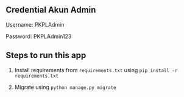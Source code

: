 ## Credential Akun Admin
Username: PKPLAdmin

Password: PKPLAdmin123

## Steps to run this app
1. Install requirements from `requirements.txt` using `pip install -r requirements.txt`

2. Migrate using `python manage.py migrate`